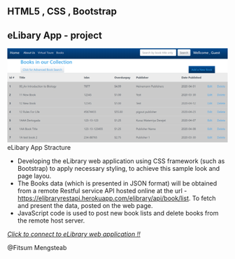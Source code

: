 ## HTML5 , CSS ,  Bootstrap
## eLibary App  - project 
  <img src= './e-libary.PNG'/>
 eLibary App Stracture 
 
* Developing the eLibrary web application using CSS framework (such as Bootstrap) to apply necessary styling, to achieve this sample look and page layou.
* The Books data (which is presented in JSON format)  will be obtained from a remote Restful service API hosted online at the url - https://elibraryrestapi.herokuapp.com/elibrary/api/book/list. To fetch and present the data, posted on the web page.
* JavaScript code is used to post new book lists and delete books from the remote host server. 

[*Click to connect to  eLibrary web application !!* ](https://fitsum-elibrary.netlify.com/index.html) 


@Fitsum Mengsteab
```
 
